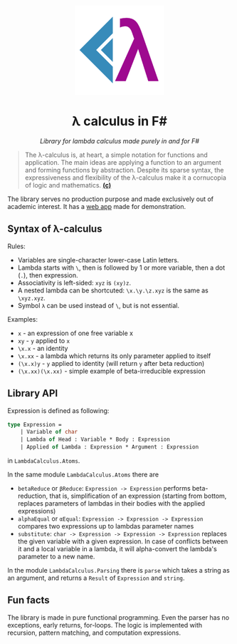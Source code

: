 <p align="center">
<img src="./.github/logo_transparent.png" width="200" />
</p>
<p align="center">  
<h1 align="center">λ calculus in F#</h1>
</p>
<p align="center">
    <i>
        Library for lambda calculus made purely in and for F#
    </i>
</p>

> The λ-calculus is, at heart, a simple notation for functions and application. The main ideas are applying a function to an argument and forming functions by abstraction. Despite its sparse syntax, the expressiveness and flexibility of the λ-calculus make it a cornucopia of logic and mathematics. [**(c)**](https://plato.stanford.edu/entries/lambda-calculus/)

The library serves no production purpose and made exclusively out of academic interest. It has a [web app](https://whiteblackgoose.github.io/LambdaCalculusFSharp/) made for demonstration.

## Syntax of λ-calculus

Rules:
- Variables are single-character lower-case Latin letters.
- Lambda starts with `\`, then is followed by 1 or more variable, then a dot (`.`), then expression.
- Associativity is left-sided: `xyz` is `(xy)z`.
- A nested lambda can be shortcuted: `\x.\y.\z.xyz` is the same as `\xyz.xyz`.
- Symbol `λ` can be used instead of `\`, but is not essential.

Examples:
- `x` - an expression of one free variable x
- `xy` - `y` applied to `x`
- `\x.x` - an identity
- `\x.xx` - a lambda which returns its only parameter applied to itself
- `(\x.x)y` - `y` applied to identity (will return `y` after beta reduction)
- `(\x.xx)(\x.xx)` - simple example of beta-irreducible expression

## Library API

Expression is defined as following:
```fs
type Expression =
    | Variable of char
    | Lambda of Head : Variable * Body : Expression
    | Applied of Lambda : Expression * Argument : Expression
```
in `LambdaCalculus.Atoms`.

In the same module `LambdaCalculus.Atoms` there are 
- `betaReduce` or `βReduce`: `Expression -> Expression` performs beta-reduction, that is, simplification of an expression
(starting from bottom, replaces parameters of lambdas in their bodies with the applied expressions)
- `alphaEqual` or `αEqual`: `Expression -> Expression -> Expression` compares two expressions up to lambdas parameter names
- `substitute`: `char -> Expression -> Expression -> Expression` replaces the given variable with a given expression. In case
of conflicts between it and a local variable in a lambda, it will alpha-convert the lambda's parameter to a new name.

In the module `LambdaCalculus.Parsing` there is `parse` which takes a string as an argument, and returns a `Result` of
`Expression` and `string`.

## Fun facts

The library is made in pure functional programming. Even the parser has no exceptions, early returns, for-loops.
The logic is implemented with recursion, pattern matching, and computation expressions.
